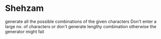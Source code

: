 # Shehzam
generate all the possible combinations of the given characters
Don't enter a large no. of characters or don't generate lengthy combination otherwise the generator might fail
